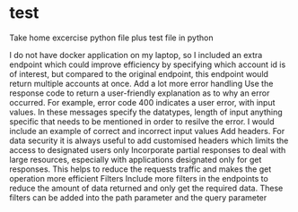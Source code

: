 # test


Take home excercise python file
plus test file in python

I do not have docker application on my laptop, so I included an extra endpoint which could improve efficiency by specifying which account id is of interest, but compared to the original endpoint, this endpoint would return multiple accounts at once.
Add a lot more error handling
Use the response code to return a user-friendly explanation as to why an error occurred. For example, error code 400 indicates a user error, with input values. In these messages specify the datatypes, length of input anything specific that needs to be mentioned in order to resilve the error. I would include an example of correct and incorrect input values
Add headers. For data security it is always useful to add customised headers which limits the access to designated users only
Incorporate partial responses to deal with large resources, especially with applications designated only for get responses. This helps to reduce the requests traffic and makes the get operation more efficient
Filters
Include more filters in the endpoints to reduce the amount of data returned and only get the required data. These filters can be added into the path parameter and the query parameter


